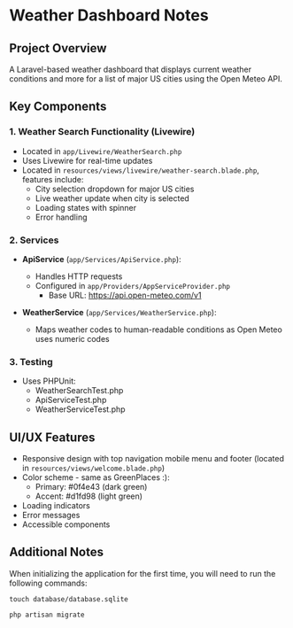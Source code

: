 # Weather Dashboard Notes

## Project Overview
A Laravel-based weather dashboard that displays current weather conditions and more for a list of major US cities using the Open Meteo API.

## Key Components

### 1. Weather Search Functionality (Livewire)
- Located in `app/Livewire/WeatherSearch.php`
- Uses Livewire for real-time updates
- Located in `resources/views/livewire/weather-search.blade.php`, features include:
  - City selection dropdown for major US cities
  - Live weather update when city is selected
  - Loading states with spinner
  - Error handling

### 2. Services
- **ApiService** (`app/Services/ApiService.php`):
  - Handles HTTP requests
  - Configured in `app/Providers/AppServiceProvider.php`
    - Base URL: https://api.open-meteo.com/v1

- **WeatherService** (`app/Services/WeatherService.php`):
  - Maps weather codes to human-readable conditions as Open Meteo uses numeric codes

### 3. Testing
- Uses PHPUnit:
  - WeatherSearchTest.php
  - ApiServiceTest.php
  - WeatherServiceTest.php

## UI/UX Features
- Responsive design with top navigation mobile menu and footer (located in `resources/views/welcome.blade.php`)
- Color scheme - same as GreenPlaces :):
  - Primary: #0f4e43 (dark green)
  - Accent: #d1fd98 (light green)
- Loading indicators
- Error messages
- Accessible components

## Additional Notes
When initializing the application for the first time, you will need to run the following commands:

```
touch database/database.sqlite
```

```
php artisan migrate
```